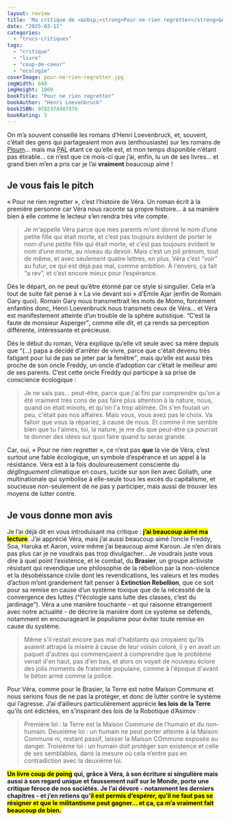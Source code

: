 ```yaml
---
layout: review
title: 'Ma critique de «&nbsp;<strong>Pour ne rien regretter</strong>&nbsp;» de <em>Henri Loevenbruck</em>'
date: "2025-03-11"
categories: 
  - "trucs-critiques"
tags: 
  - "critique"
  - "livre"
  - "coup-de-coeur"
  - "ecologie"
coverImage: pour-ne-rien-regretter.jpg
imgWidth: 640
imgHeight: 1000
bookTitle: "Pour ne rien regretter"
bookAuthor: "Henri Loevenbruck"
bookISBN: 9782374487076           
bookRating: 5
---
```


<p>On m’a souvent conseillé les romans d’Henri Loevenbruck, et, souvent, c’était des gens qui partageaient mon avis (enthousiaste) sur les romans de <a href="https://www.6x8.org/tag/ploum/">Ploum</a>… mais ma <abbr title="Pile À Lire">PAL</abbr> étant ce qu’elle est, et mon temps disponible n’étant pas étirable… ce n’est que ce mois-ci que j’ai, enfin, lu un de ses livres… et grand bien m’en a pris car je l’ai <strong>vraiment</strong> beaucoup aimé&nbsp;!</p>

<h2>Je vous fais le pitch</h2>

<p>«&nbsp;Pour ne rien regretter&nbsp;», c’est l’histoire de Véra. Un roman écrit à la première personne car Véra nous raconte sa propre histoire… à sa manière bien à elle comme le lecteur s’en rendra très vite compte.</p>

<blockquote class="citation">
  <p>Je m'appelle Véra parce que mes parents m'ont donné le nom d’une petite fille qui était morte, et c’est pas toujours évident de porter le nom d’une petite fille qui était morte, et c’est pas toujours évident le nom d’une morte, au niveau du devoir. Mais c’est un joli prénom, tout de même, et avec seulement quatre lettres, en plus. Véra c’est “voir” au futur, ce qui est déjà pas mal, comme ambition. À l'envers, ça fait “a rev”, et c’est encore mieux pour l’espérance.</p>
</blockquote>

<p>Dés le départ, on ne peut qu’être étonné par ce style si singulier. Cela m’a tout de suite fait pensé à «&nbsp;La vie devant soi&nbsp;» d’Émile Ajar (enfin de Romain Gary quoi). Romain Gary nous transmettrait les mots de Momo, forcément enfantins donc, Henri Loevenbruck nous transmets ceux de Véra… et Véra est manifestement atteinte d’un trouble de la sphère autistique. <q>C’est la faute de monsieur Asperger</q>, comme elle dit, et ça rends sa perception différente, intéressante et précieuse.</p>

<p>Dés le début du roman, Véra explique qu’elle vit seule avec sa mère depuis que <q>(…) papa a décidé d'arrêter de vivre, parce que c'était devenu très fatigant pour lui de pas se jeter par la fenêtre</q>, mais qu’elle est aussi très proche de son oncle Freddy, un oncle d’adoption car c’était le meilleur ami de ses parents. C’est cette oncle Freddy qui participe à sa prise de conscience écologique&nbsp;:</p>

<blockquote class="citation">
  <p>Je ne sais pas… peut-être, parce que j'ai fini par comprendre qu'on a été vraiment très cons de pas faire plus attention à la nature, nous, quand on était minots, et qu'on l'a trop abîmée. On s'en foutait un peu, c'était pas nos affaires. Mais vous, vous avez pas le choix. Va falloir que vous la répariez, à cause de nous. Et comme il me semble bien que tu l'aimes, toi, la nature, je me dis que peut-être ça pourrait te donner des idées sur quoi faire quand tu seras grande.</p>
</blockquote>

<p>Car, oui, «&nbsp;Pour ne rien regretter&nbsp;», ce n’est pas <strong>que</strong> la vie de Véra, c’est surtout une fable écologique, un symbole d’espérance et un appel à la résistance. Véra est à la fois douloureusement consciente du <em>déglinguement</em> climatique en cours, lucide sur son lien avec Goliath, une multinationale qui symbolise à elle-seule tous les excès du capitalisme, et soucieuse non-seulement de ne pas y participer, mais aussi de trouver les moyens de lutter contre.</p>

<h2>Je vous donne mon avis</h2>

<p>Je l’ai déjà dit en vous introduisant ma critique&nbsp;: <strong><mark>j’ai beaucoup aimé ma lecture</mark></strong>. J’ai apprécié Véra, mais j’ai aussi beaucoup aimé l’oncle Freddy, Soa, Haruka et Aaron, voire même j’ai beaucoup aimé Karoun. Je n’en dirais pas plus car je ne voudrais pas trop divulgacher… Je voudrais juste vous dire à quel point l’existence, et le combat, du <strong>Brasier</strong>, un groupe activiste résistant qui revendique une philosophie de la rébellion par la non-violence et la désobéissance civile dont les revendications, les valeurs et les modes d’action m’ont grandement fait penser à <strong>Extinction Rebellion</strong>, que ce soit pour sa remise en cause d’un système toxique que de la nécessité de la convergence des luttes (<q>l’écologie sans lutte des classes, c’est du jardinage</q>). Véra a une manière touchante - et qui raisonne étrangement avec notre actualité - de décrire la manière dont ce système se défends, notamment en encourageant le populisme pour éviter toute remise en cause du système.</p>

<blockquote class="citation">
  <p>Même s'il restait encore pas mal d'habitants qui croyaient qu'ils avaient attrapé la misère à cause de leur voisin coloré, il y en avait un paquet d'autres qui commençaient à comprendre que le problème venait d'en haut, pas d'en bas, et alors on voyait de nouveau éclore des jolis moments de fraternité populaire, comme à l'époque d'avant le béton armé comme la police.</p>
</blockquote>

<p>Pour Véra, comme pour le Brasier, la Terre est notre Maison Commune et nous serions fous de ne pas la protéger, et donc de lutter contre le système qui l’agresse. J’ai d’ailleurs particulièrement apprécie <strong>les lois de la Terre</strong> qu’ils ont édictées, en s’inspirant des lois de la Robotique d’Asimov&nbsp;:</p>
  
<blockquote class="citation">
  <p>Première loi&nbsp;: la Terre est la Maison Commune de l’humain et du non-humain. Deuxième loi&nbsp;: un humain ne peut porter atteinte à la Maison Commune ni, restant passif, laisser la Maison COmmune exposée au danger. Troisième loi&nbsp;: un humain doit protéger son existence et celle de ses semblables, dans la mesure où cela n’entre pas en contradiction avec la deuxième loi.</p>
</blockquote>

<p><strong><mark>Un livre coup de poing</mark> qui, grâce à Véra, à son écriture si singulière mais aussi à son regard unique et faussement naïf sur le Monde, porte une critique féroce de nos sociétés. Je l’ai dévoré - notamment les derniers chapitres - et j’en retiens qu’<mark>il est permis d’espérer, qu’il ne faut pas se résigner et que le militantisme peut gagner… et ça, ça m’a vraiment fait beaucoup de bien.</mark></strong></p>
